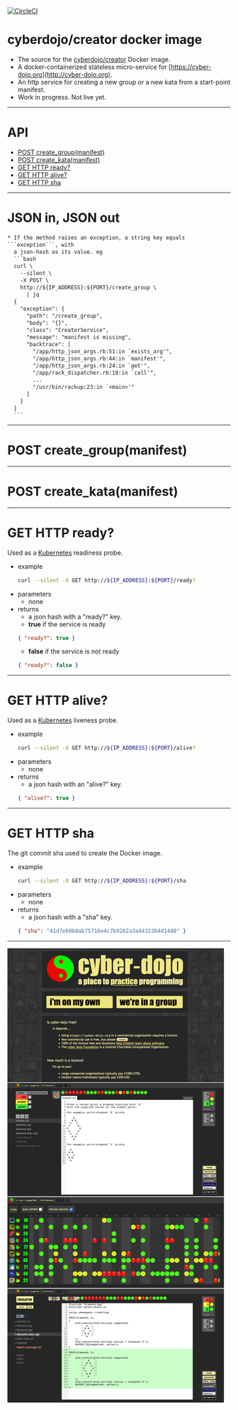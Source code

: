 [![CircleCI](https://circleci.com/gh/cyber-dojo/creator.svg?style=svg)](https://circleci.com/gh/cyber-dojo/creator)

# cyberdojo/creator docker image

- The source for the [cyberdojo/creator](https://hub.docker.com/r/cyberdojo/creator/tags) Docker image.
- A docker-containerized stateless micro-service for [https://cyber-dojo.org](http://cyber-dojo.org).
- An http service for creating a new group or a new kata from a start-point manifest.
- Work in progress. Not live yet.

- - - -
# API
  * [POST create_group(manifest)](#post-creategroupmanifest)
  * [POST create_kata(manifest)](#post-createkatamanifest)
  * [GET HTTP ready?](#get-http-ready)
  * [GET HTTP alive?](#get-http-alive)  
  * [GET HTTP sha](#get-http-sha)

- - - -
# JSON in, JSON out
    * If the method raises an exception, a string key equals ```exception```, with
      a json-hash as its value. eg
      ```bash
      curl \
        --silent \
        -X POST \
        http://${IP_ADDRESS}:${PORT}/create_group \
          | jq      
      {
        "exception": {
          "path": "/create_group",
          "body": "{}",
          "class": "CreatorService",
          "message": "manifest is missing",
          "backtrace": [
            "/app/http_json_args.rb:51:in `exists_arg'",
            "/app/http_json_args.rb:44:in `manifest'",
            "/app/http_json_args.rb:24:in `get'",
            "/app/rack_dispatcher.rb:18:in `call'",
            ...
            "/usr/bin/rackup:23:in `<main>'"
          ]
        }
      }
      ```

- - - -
# POST create_group(manifest)

- - - -
# POST create_kata(manifest)

- - - -
# GET HTTP ready?
Used as a [Kubernetes](https://kubernetes.io/) readiness probe.
- example
  ```bash     
  curl --silent -X GET http://${IP_ADDRESS}:${PORT}/ready?
  ```
- parameters
  * none
- returns
  * a json hash with a "ready?" key.
  * **true** if the service is ready
  ```json
  { "ready?": true }
  ```
  * **false** if the service is not ready
  ```json
  { "ready?": false }
  ```

- - - -
# GET HTTP alive?
Used as a [Kubernetes](https://kubernetes.io/) liveness probe.
- example
  ```bash     
  curl --silent -X GET http://${IP_ADDRESS}:${PORT}/alive?
  ```
- parameters
  * none
- returns
  * a json hash with an "alive?" key.
  ```json
  { "alive?": true }
  ```

- - - -
# GET HTTP sha
The git commit sha used to create the Docker image.
- example
  ```bash     
  curl --silent -X GET http://${IP_ADDRESS}:${PORT}/sha
  ```
- parameters
  * none
- returns
  * a json hash with a "sha" key.
  ```json
  { "sha": "41d7e6068ab75716e4c7b9262a3a44323b4d1448" }
  ```

- - - -
![cyber-dojo.org home page](https://github.com/cyber-dojo/cyber-dojo/blob/master/shared/home_page_snapshot.png)
